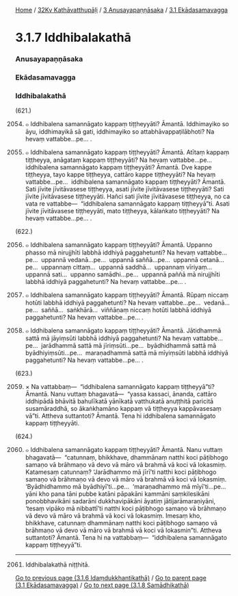 
[Home](/) / [32Kv Kathāvatthupāḷi](/tipitaka/32Kv.md) / [3 Anusayapaṇṇāsaka](/tipitaka/32Kv/3.md) / [3.1 Ekādasamavagga](/tipitaka/32Kv/3/3.1.md)

# 3.1.7 Iddhibalakathā

### Anusayapaṇṇāsaka

### Ekādasamavagga

### Iddhibalakathā

(621.)

2054. ๐ Iddhibalena samannāgato kappaṃ tiṭṭheyyāti? Āmantā. Iddhimayiko so āyu, iddhimayikā sā gati, iddhimayiko so attabhāvappaṭilābhoti? Na hevaṃ vattabbe…pe… .

2055. ๐ Iddhibalena samannāgato kappaṃ tiṭṭheyyāti? Āmantā. Atītaṃ kappaṃ tiṭṭheyya, anāgataṃ kappaṃ tiṭṭheyyāti? Na hevaṃ vattabbe…pe…  iddhibalena samannāgato kappaṃ tiṭṭheyyāti? Āmantā. Dve kappe tiṭṭheyya, tayo kappe tiṭṭheyya, cattāro kappe tiṭṭheyyāti? Na hevaṃ vattabbe…pe…  iddhibalena samannāgato kappaṃ tiṭṭheyyāti? Āmantā. Sati jīvite jīvitāvasese tiṭṭheyya, asati jīvite jīvitāvasese tiṭṭheyyāti? Sati jīvite jīvitāvasese tiṭṭheyyāti. Hañci sati jīvite jīvitāvasese tiṭṭheyya, no ca vata re vattabbe—  “iddhibalena samannāgato kappaṃ tiṭṭheyyā”ti. Asati jīvite jīvitāvasese tiṭṭheyyāti, mato tiṭṭheyya, kālaṅkato tiṭṭheyyāti? Na hevaṃ vattabbe…pe… .

(622.)

2056. ๐ Iddhibalena samannāgato kappaṃ tiṭṭheyyāti? Āmantā. Uppanno phasso mā nirujjhīti labbhā iddhiyā paggahetunti? Na hevaṃ vattabbe…pe…  uppannā vedanā…pe…  uppannā saññā…pe…  uppannā cetanā…pe…  uppannaṃ cittaṃ…  uppannā saddhā…  uppannaṃ vīriyaṃ…  uppannā sati…  uppanno samādhi…pe…  uppannā paññā mā nirujjhīti labbhā iddhiyā paggahetunti? Na hevaṃ vattabbe…pe… .

2057. ๐ Iddhibalena samannāgato kappaṃ tiṭṭheyyāti? Āmantā. Rūpaṃ niccaṃ hotūti labbhā iddhiyā paggahetunti? Na hevaṃ vattabbe…pe…  vedanā…pe…  saññā…  saṅkhārā…  viññāṇaṃ niccaṃ hotūti labbhā iddhiyā paggahetunti? Na hevaṃ vattabbe…pe… .

2058. ๐ Iddhibalena samannāgato kappaṃ tiṭṭheyyāti? Āmantā. Jātidhammā sattā mā jāyiṃsūti labbhā iddhiyā paggahetunti? Na hevaṃ vattabbe…pe…  jarādhammā sattā mā jīriṃsūti…pe…  byādhidhammā sattā mā byādhiyiṃsūti…pe…  maraṇadhammā sattā mā mīyiṃsūti labbhā iddhiyā paggahetunti? Na hevaṃ vattabbe…pe… .

(623.)

2059. × Na vattabbaṃ—  “iddhibalena samannāgato kappaṃ tiṭṭheyyā”ti? Āmantā. Nanu vuttaṃ bhagavatā—  “yassa kassaci, ānanda, cattāro iddhipādā bhāvitā bahulīkatā yānīkatā vatthukatā anuṭṭhitā paricitā susamāraddhā, so ākaṅkhamāno kappaṃ vā tiṭṭheyya kappāvasesaṃ vā”ti. Attheva suttantoti? Āmantā. Tena hi iddhibalena samannāgato kappaṃ tiṭṭheyyāti.

(624.)

2060. ๐ Iddhibalena samannāgato kappaṃ tiṭṭheyyāti? Āmantā. Nanu vuttaṃ bhagavatā—  “catunnaṃ, bhikkhave, dhammānaṃ natthi koci pāṭibhogo samaṇo vā brāhmaṇo vā devo vā māro vā brahmā vā koci vā lokasmiṃ. Katamesaṃ catunnaṃ? ‘Jarādhammo mā jīrī’ti natthi koci pāṭibhogo samaṇo vā brāhmaṇo vā devo vā māro vā brahmā vā koci vā lokasmiṃ. ‘Byādhidhammo mā byādhiyī’ti…pe…  ‘maraṇadhammo mā mīyī’ti…pe…  yāni kho pana tāni pubbe katāni pāpakāni kammāni saṃkilesikāni ponobbhavikāni sadarāni dukkhavipākāni āyatiṃ jātijarāmaraṇiyāni, ‘tesaṃ vipāko mā nibbattī’ti natthi koci pāṭibhogo samaṇo vā brāhmaṇo vā devo vā māro vā brahmā vā koci vā lokasmiṃ. Imesaṃ kho, bhikkhave, catunnaṃ dhammānaṃ natthi koci pāṭibhogo samaṇo vā brāhmaṇo vā devo vā māro vā brahmā vā koci vā lokasmin”ti. Attheva suttantoti? Āmantā. Tena hi na vattabbaṃ—  “iddhibalena samannāgato kappaṃ tiṭṭheyyā”ti.

---

2061. Iddhibalakathā niṭṭhitā.



[Go to previous page (3.1.6 Idaṃdukkhantikathā)](/tipitaka/32Kv/3/3.1/3.1.6.md) / [Go to parent page (3.1 Ekādasamavagga)](/tipitaka/32Kv/3/3.1.md) / [Go to next page (3.1.8 Samādhikathā)](/tipitaka/32Kv/3/3.1/3.1.8.md)


